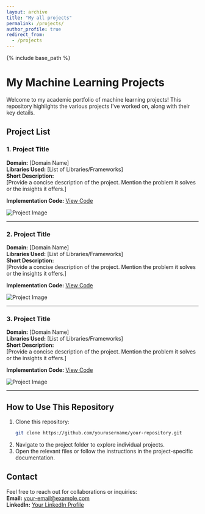 ```yaml
---
layout: archive
title: "My all projects"
permalink: /projects/
author_profile: true
redirect_from:
  - /projects
---
```


{% include base_path %}


# My Machine Learning Projects

Welcome to my academic portfolio of machine learning projects! This repository highlights the various projects I've worked on, along with their key details.

## Project List

### 1. Project Title
**Domain:** [Domain Name]  
**Libraries Used:** [List of Libraries/Frameworks]  
**Short Description:**  
[Provide a concise description of the project. Mention the problem it solves or the insights it offers.]

**Implementation Code:** [View Code](https://github.com/yourusername/your-project1-repo)  

![Project Image](path/to/project-image.jpg)

---

### 2. Project Title
**Domain:** [Domain Name]  
**Libraries Used:** [List of Libraries/Frameworks]  
**Short Description:**  
[Provide a concise description of the project. Mention the problem it solves or the insights it offers.]

**Implementation Code:** [View Code](https://github.com/yourusername/your-project2-repo)  

![Project Image](path/to/project-image.jpg)

---

### 3. Project Title
**Domain:** [Domain Name]  
**Libraries Used:** [List of Libraries/Frameworks]  
**Short Description:**  
[Provide a concise description of the project. Mention the problem it solves or the insights it offers.]

**Implementation Code:** [View Code](https://github.com/yourusername/your-project3-repo)  

![Project Image](path/to/project-image.jpg)

---

## How to Use This Repository
1. Clone this repository:
   ```bash
   git clone https://github.com/yourusername/your-repository.git
   ```
2. Navigate to the project folder to explore individual projects.
3. Open the relevant files or follow the instructions in the project-specific documentation.

## Contact
Feel free to reach out for collaborations or inquiries:  
**Email:** your-email@example.com  
**LinkedIn:** [Your LinkedIn Profile](https://linkedin.com/in/your-profile)


